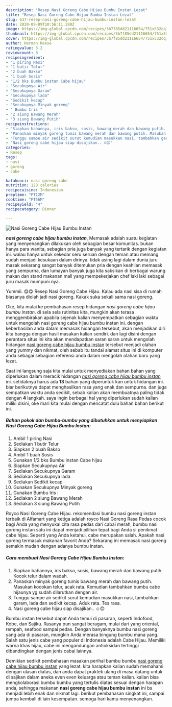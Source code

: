```yaml
---
description: "Resep Nasi Goreng Cabe Hijau Bumbu Instan Lezat"
title: "Resep Nasi Goreng Cabe Hijau Bumbu Instan Lezat"
slug: 637-resep-nasi-goreng-cabe-hijau-bumbu-instan-lezat
date: 2020-09-09T10:56:11.280Z
image: https://img-global.cpcdn.com/recipes/3b7f85dd21116654/751x532cq70/nasi-goreng-cabe-hijau-bumbu-instan-foto-resep-utama.jpg
thumbnail: https://img-global.cpcdn.com/recipes/3b7f85dd21116654/751x532cq70/nasi-goreng-cabe-hijau-bumbu-instan-foto-resep-utama.jpg
cover: https://img-global.cpcdn.com/recipes/3b7f85dd21116654/751x532cq70/nasi-goreng-cabe-hijau-bumbu-instan-foto-resep-utama.jpg
author: Herman Reese
ratingvalue: 3.2
reviewcount: 8
recipeingredient:
- "1 piring Nasi"
- "1 butir Telur"
- "2 buah Bakso"
- "1 buah Sosis"
- "1/2 bks Bumbu instan Cabe hijau"
- "Secukupnya Air"
- "Secukupnya Garam"
- "Secukupnya lada"
- "Sedikit kecap"
- "Secukupnya Minyak goreng"
- " Bumbu Iris "
- "2 siung Bawang Merah"
- "3 siung Bawang Putih"
recipeinstructions:
- "Siapkan bahannya, iris bakso, sosis, bawang merah dan bawang putih. Kocok telur dalam wadah."
- "Panaskan minyak goreng tumis bawang merah dan bawang putih. Masukan kocokan telur, acak rata. Kemudian tambahkan bumbu cabe hijaunya yg sudah dilarutkan dengan air."
- "Tunggu sampe air sedikit surut kemudian masukkan nasi, tambahkan garam, lada dan sedikit kecap. Aduk rata. Tes rasa."
- "Nasi goreng cabe hijau siap disajikan.. ☺😍"
categories:
- Resep
tags:
- nasi
- goreng
- cabe

katakunci: nasi goreng cabe 
nutrition: 128 calories
recipecuisine: Indonesian
preptime: "PT12M"
cooktime: "PT56M"
recipeyield: "4"
recipecategory: Dinner

---
```



![Nasi Goreng Cabe Hijau Bumbu Instan](https://img-global.cpcdn.com/recipes/3b7f85dd21116654/751x532cq70/nasi-goreng-cabe-hijau-bumbu-instan-foto-resep-utama.jpg)

<b><i>nasi goreng cabe hijau bumbu instan</i></b>, Memasak adalah suatu kegiatan yang menyenangkan dilakukan oleh sebagian besar komunitas. bukan hanya para wanita, sebagian pria juga banyak yang tertarik dengan kegiatan ini. walau hanya untuk sekedar seru seruan dengan teman atau memang sudah menjadi kesukaan dalam dirinya. tidak asing lagi dalam dunia juru masak sekarang sangat banyak ditemukan pria dengan keahlian memasak yang sempurna, dan lumayan banyak juga kita saksikan di berbagai warung makan dan stand makanan mall yang mempekerjakan chef laki laki sebagai juru masak mumpuni nya.

Yummii. 😋😋 Resep Nasi Goreng Cabe Hijau. Kalau ada nasi sisa di rumah biasanya diolah jadi nasi goreng. Kakak suka sekali sama nasi goreng.

Oke, kita mulai ke pembahasan resep hidangan <i>nasi goreng cabe hijau bumbu instan</i>. di sela sela rutinitas kita, mungkin akan terasa menggembirakan apabila sejenak kalian menyempatkan sebagian waktu untuk mengolah nasi goreng cabe hijau bumbu instan ini. dengan keberhasilan anda dalam memasak hidangan tersebut, akan menjadikan diri kita bangga dengan hasil masakan kalian sendiri. dan lagi disini dengan perantara situs ini kita akan mendapatkan saran saran untuk mengolah hidangan <u>nasi goreng cabe hijau bumbu instan</u> tersebut menjadi olahan yang yummy dan nikmat, oleh sebab itu tandai alamat situs ini di komputer anda sebagai sebagian referensi anda dalam mengolah olahan baru yang lezat.


Saat ini langsung saja kita mulai untuk menyediakan bahan bahan yang diperlukan dalam meracik hidangan <u><i>nasi goreng cabe hijau bumbu instan</i></u> ini. setidaknya harus ada <b>13</b> bahan yang diperuntuk kan untuk hidangan ini. biar berikutnya dapat menghasilkan rasa yang enak dan sempurna. dan juga sempatkan waktu anda sedikit, sebab kalian akan membuatnya paling tidak dengan <b>4</b> langkah. saya ingin berbagai hal yang diperlukan sudah kalian miliki disini, oke mari kita mulai dengan mencatat dulu bahan bahan berikut ini.

<!--inarticleads1-->

##### Bahan pokok dan bumbu-bumbu yang dibutuhkan untuk menyiapkan Nasi Goreng Cabe Hijau Bumbu Instan:

1. Ambil 1 piring Nasi
1. Sediakan 1 butir Telur
1. Siapkan 2 buah Bakso
1. Ambil 1 buah Sosis
1. Gunakan 1/2 bks Bumbu instan Cabe hijau
1. Siapkan Secukupnya Air
1. Sediakan Secukupnya Garam
1. Sediakan Secukupnya lada
1. Sediakan Sedikit kecap
1. Gunakan Secukupnya Minyak goreng
1. Gunakan  Bumbu Iris :
1. Sediakan 2 siung Bawang Merah
1. Sediakan 3 siung Bawang Putih


Royco Nasi Goreng Cabe Hijau. rekomendasi bumbu nasi goreng instan terbaik di Alfamart yang ketiga adalah royco Nasi Goreng Rasa Pedas cocok bagi Anda yang menyukai cita rasa pedas dari cabai merah, bumbu nasi goreng instan satu ini dapat menjadi pilihan tepat bagi Anda si penikmat cabe hijau. Seperti yang Anda ketahui, cabe merupakan salah. Apakah nasi goreng termasuk makanan favorit Anda? Sekarang ini memasak nasi goreng semakin mudah dengan adanya bumbu instan. 

<!--inarticleads2-->

##### Cara membuat Nasi Goreng Cabe Hijau Bumbu Instan:

1. Siapkan bahannya, iris bakso, sosis, bawang merah dan bawang putih. Kocok telur dalam wadah.
1. Panaskan minyak goreng tumis bawang merah dan bawang putih. Masukan kocokan telur, acak rata. Kemudian tambahkan bumbu cabe hijaunya yg sudah dilarutkan dengan air.
1. Tunggu sampe air sedikit surut kemudian masukkan nasi, tambahkan garam, lada dan sedikit kecap. Aduk rata. Tes rasa.
1. Nasi goreng cabe hijau siap disajikan.. ☺😍


Bumbu instan tersebut dapat Anda temui di pasaran, seperti Indofood, Kobe, dan Sajiku. Rasanya pun sangat beragam, mulai dari yang oriental, rempah, seafood sampai pedas. Dengan banyaknya bumbu nasi goreng yang ada di pasaran, mungkin Anda merasa bingung bumbu mana yang. Salah satu jenis cabe yang populer di Indonesia adalah Cabe Hijau. Memiliki warna khas hijau, cabe ini mengandungan antioksidan tertinggi dibandingkan dengan jenis cabai lainnya. 

Demikian sedikit pembahasan masakan perihal bumbu bumbu <u>nasi goreng cabe hijau bumbu instan</u> yang lezat. kita harapkan kalian sudah memahami dengan ulasan diatas, dan anda dapat praktek ulang di masa datang untuk di sajikan dalam aneka even even keluarga atau teman kalian. kalian bisa mengkolaborasi bumbu bumbu yang tertulis diatas sesuai dengan harapan anda, sehingga makanan <b>nasi goreng cabe hijau bumbu instan</b> ini bs menjadi lebih enak dan nikmat lagi. berikut pembahasan singkat ini, sampai jumpa kembali di lain kesempatan. semoga hari kamu menyenangkan.
